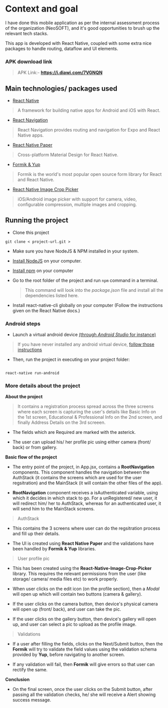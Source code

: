 # Context and goal

I have done this mobile application as per the internal assessment process of the organization (NeoSOFT), and it's good opportunities to brush up the relevant tech stacks.

This app is developed with React Native, coupled with some extra nice packages to handle routing, dataflow and UI elements.

### APK download link
> APK Link:- **https://i.diawi.com/7VGNQN**

## Main technologies/ packages used

- [React Native](https://reactnative.dev/)

> A framework for building native apps for Android and iOS with React.

- [React Navigation](https://reactnavigation.org/)

> React Navigation provides routing and navigation for Expo and React Native apps.

- [React Native Paper](https://callstack.github.io/react-native-paper/)

> Cross-platform Material Design for React Native.

- [Formik & Yup](https://formik.org/)

> Formik is the world's most popular open source form library for React and React Native.

- [React Native Image Crop Picker](https://www.npmjs.com/package/react-native-image-crop-picker)

> iOS/Android image picker with support for camera, video, configurable compression, multiple images and cropping.

## Running the project

- Clone this project

```
git clone < project-url.git >
```

- Make sure you have NodeJS & NPM installed in your system.

- [Install NodeJS](https://nodejs.org/en) on your computer.

- [Install npm](https://docs.npmjs.com/downloading-and-installing-node-js-and-npm) on your computer

- Go to the root folder of the project and run `npm` command in a terminal.

  > This command will look into the _package.json_ file and install all the dependencies listed here.

- Install react-native-cli globally on your computer (Follow the instructions given on the React Native docs.)

### Android steps

- Launch a virtual android device [(through *Android Studio* for instance)](https://developer.android.com/studio/run/managing-avds.html#viewing)

> If you have never installed any android virtual device, [follow those instructions](https://developer.android.com/studio/run/managing-avds.html#createavd)

- Then, run the project in executing on your project folder:

```

react-native run-android

```

### More details about the project

**About the project**

> It contains a registration process spread across the three screens where each screen is capturing the user's details like Basic Info on the 1st screen, Educational & Professional Info on the 2nd screen, and finally Address Details on the 3rd screeen.

- The fields which are Required are marked with the asterick.

- The user can upload his/ her profile pic using either camera (front/ back) or from gallery.

**Basic flow of the project**

- The entry point of the project, in App.jsx, contains a **RootNavigation** components. This component handles the navigation between the AuthStack (it contains the screens which are used for the user regsitration) and the MainStack (it will contain the other files of the app).

- **RootNavigation** component receives a isAuthenticated variable, using which it decides in which stack to go. For a unRegistered/ new user, it will redirect him/ her to AuthStack, whereas for an authenticated user, it will send him to the MainStack screens.

> AuthStack

- This contains the 3 screens where user can do the regsitration process and fill up their details.

- The UI is created using **React Native Paper** and the validations have been handled by **Formik & Yup** libraries.

> User profile pic

- This has been created using the **React-Native-Image-Crop-Picker** library. This requires the relevant permissions from the user (like storage/ camera/ media files etc) to work properly.

- When user clicks on the edit icon (on the profile section), then a _Modal_ will open up which will contain two buttons (camera & gallery).

- If the user clicks on the camera button, then device's physical camera will open up (front/ back), and user can take the pic.
- If the user clicks on the gallery button, then device's gallery will open up, and user can select a pic to upload as the profile image.

> Validations

- If a user after filling the fields, clicks on the Next/Submit button, then the **Formik** will try to validate the field values using the validation schema provided by **Yup**, before navigating to another screen.

- If any validation will fail, then **Formik** will give errors so that user can rectify the same.

**Conclusion**

- On the final screen, once the user clicks on the Submit button, after passing all the validation checks, he/ she will receive a Alert showing success message.
